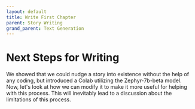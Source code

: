 ```yaml
---
layout: default
title: Write First Chapter
parent: Story Writing
grand_parent: Text Generation
---
```


# Next Steps for Writing

We showed that we could nudge a story into existence without the help of any coding, but introduced a Colab utilizing the Zephyr-7b-beta model. Now, let's look at how we can modify it to make it more useful for helping with this process. This will inevitably lead to a discussion about the limitations of this process.
